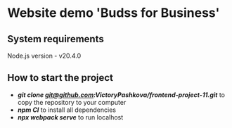 # Website demo 'Budss for Business'

## System requirements
Node.js version - v20.4.0

## How to start the project

- _**git clone git@github.com:VictoryPashkova/frontend-project-11.git**_ to copy the repository to your computer
- _**npm CI**_ to install all dependencies
- _**npx webpack serve**_ to run localhost
